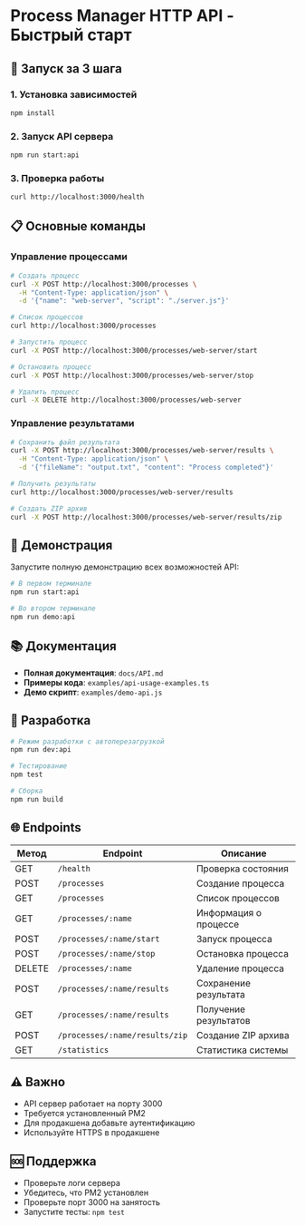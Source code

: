# Process Manager HTTP API - Быстрый старт

## 🚀 Запуск за 3 шага

### 1. Установка зависимостей
```bash
npm install
```

### 2. Запуск API сервера
```bash
npm run start:api
```

### 3. Проверка работы
```bash
curl http://localhost:3000/health
```

## 📋 Основные команды

### Управление процессами
```bash
# Создать процесс
curl -X POST http://localhost:3000/processes \
  -H "Content-Type: application/json" \
  -d '{"name": "web-server", "script": "./server.js"}'

# Список процессов
curl http://localhost:3000/processes

# Запустить процесс
curl -X POST http://localhost:3000/processes/web-server/start

# Остановить процесс
curl -X POST http://localhost:3000/processes/web-server/stop

# Удалить процесс
curl -X DELETE http://localhost:3000/processes/web-server
```

### Управление результатами
```bash
# Сохранить файл результата
curl -X POST http://localhost:3000/processes/web-server/results \
  -H "Content-Type: application/json" \
  -d '{"fileName": "output.txt", "content": "Process completed"}'

# Получить результаты
curl http://localhost:3000/processes/web-server/results

# Создать ZIP архив
curl -X POST http://localhost:3000/processes/web-server/results/zip
```

## 🎯 Демонстрация

Запустите полную демонстрацию всех возможностей API:

```bash
# В первом терминале
npm run start:api

# Во втором терминале
npm run demo:api
```

## 📚 Документация

- **Полная документация**: `docs/API.md`
- **Примеры кода**: `examples/api-usage-examples.ts`
- **Демо скрипт**: `examples/demo-api.js`

## 🔧 Разработка

```bash
# Режим разработки с автоперезагрузкой
npm run dev:api

# Тестирование
npm test

# Сборка
npm run build
```

## 🌐 Endpoints

| Метод | Endpoint | Описание |
|-------|----------|----------|
| GET | `/health` | Проверка состояния |
| POST | `/processes` | Создание процесса |
| GET | `/processes` | Список процессов |
| GET | `/processes/:name` | Информация о процессе |
| POST | `/processes/:name/start` | Запуск процесса |
| POST | `/processes/:name/stop` | Остановка процесса |
| DELETE | `/processes/:name` | Удаление процесса |
| POST | `/processes/:name/results` | Сохранение результата |
| GET | `/processes/:name/results` | Получение результатов |
| POST | `/processes/:name/results/zip` | Создание ZIP архива |
| GET | `/statistics` | Статистика системы |

## ⚠️ Важно

- API сервер работает на порту 3000
- Требуется установленный PM2
- Для продакшена добавьте аутентификацию
- Используйте HTTPS в продакшене

## 🆘 Поддержка

- Проверьте логи сервера
- Убедитесь, что PM2 установлен
- Проверьте порт 3000 на занятость
- Запустите тесты: `npm test`
